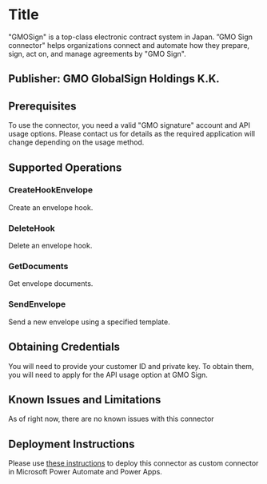 # Title
"GMOSign" is a top-class electronic contract system in Japan.
”GMO Sign connector" helps organizations connect and automate how they prepare, sign, act on, and manage agreements by "GMO Sign".

## Publisher: GMO GlobalSign Holdings K.K.

## Prerequisites
To use the connector, you need a valid "GMO signature" account and API usage options.
Please contact us for details as the required application will change depending on the usage method.

## Supported Operations

### CreateHookEnvelope
Create an envelope hook.

### DeleteHook
Delete an envelope hook.

### GetDocuments
Get envelope documents.

### SendEnvelope
Send a new envelope using a specified template.

## Obtaining Credentials
You will need to provide your customer ID and private key.
To obtain them, you will need to apply for the API usage option at GMO Sign.

## Known Issues and Limitations
As of right now, there are no known issues with this connector

## Deployment Instructions
Please use [these instructions](https://docs.microsoft.com/en-us/connectors/custom-connectors/paconn-cli) to deploy this connector as custom connector in Microsoft Power Automate and Power Apps.
